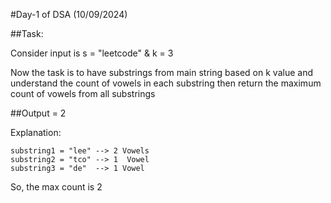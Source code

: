 #Day-1 of DSA (10/09/2024)

##Task:

Consider input is s = "leetcode" & k = 3

Now the task is to have substrings from main string based on k value and understand the count of vowels in each substring then return the maximum count of vowels from all substrings

##Output = 2

Explanation: 

    substring1 = "lee" --> 2 Vowels
    substring2 = "tco" --> 1  Vowel
    substring3 = "de"  --> 1 Vowel

So, the max count is 2